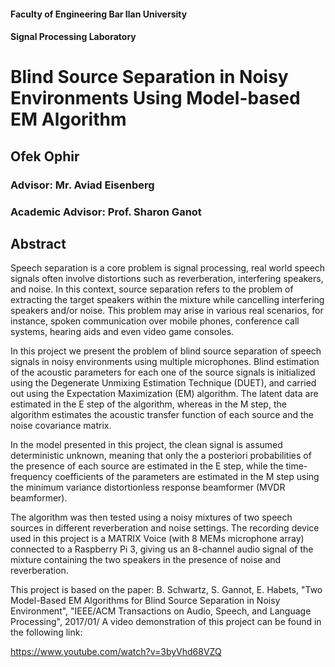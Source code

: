 #### Faculty of Engineering Bar Ilan University
#### Signal Processing Laboratory

# Blind Source Separation in Noisy Environments Using Model-based EM Algorithm
## Ofek Ophir

### Advisor: Mr. Aviad Eisenberg
### Academic Advisor: Prof. Sharon Ganot



## Abstract

Speech separation is a core problem is signal processing, real world speech signals
often involve distortions such as reverberation, interfering speakers, and noise.
In this context, source separation refers to the problem of extracting the target
speakers within the mixture while cancelling interfering speakers and/or noise.
This problem may arise in various real scenarios, for instance, spoken communication
over mobile phones, conference call systems, hearing aids and even video game
consoles.

In this project we present the problem of blind source separation of speech signals in
noisy environments using multiple microphones.
Blind estimation of the acoustic parameters for each one of the source signals is
initialized using the Degenerate Unmixing Estimation Technique (DUET), and
carried out using the Expectation Maximization (EM) algorithm.
The latent data are estimated in the E step of the algorithm, whereas in the M step,
the algorithm estimates the acoustic transfer function of each source and the noise
covariance matrix.

In the model presented in this project, the clean signal is assumed deterministic
unknown, meaning that only the a posteriori probabilities of the presence of each
source are estimated in the E step, while the time-frequency coefficients of the
parameters are estimated in the M step using the minimum variance distortionless
response beamformer (MVDR beamformer).

The algorithm was then tested using a noisy mixtures of two speech sources in
different reverberation and noise settings.
The recording device used in this project is a MATRIX Voice (with 8 MEMs
microphone array) connected to a Raspberry Pi 3, giving us an 8-channel audio
signal of the mixture containing the two speakers in the presence of noise and
reverberation.

This project is based on the paper:
B. Schwartz, S. Gannot, E. Habets, "Two Model-Based EM Algorithms for Blind
Source Separation in Noisy Environment", "IEEE/ACM Transactions on Audio,
Speech, and Language Processing", 2017/01/
A video demonstration of this project can be found in the following link:

https://www.youtube.com/watch?v=3byVhd68VZQ
